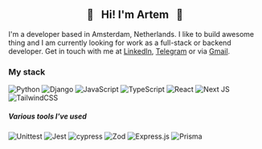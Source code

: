 <h2 align="center">🌾&nbsp;&nbsp;&nbsp;Hi! I'm Artem&nbsp;&nbsp;&nbsp;🌾</h2>

I'm a developer based in Amsterdam, Netherlands. I like to build awesome thing and I am currently looking for work as a full-stack or backend developer. Get in touch with me at <a href="https://www.linkedin.com/in/artemrasskazimov/">LinkedIn</a>, <a href="https://t.me/sozhran">Telegram</a> or via <a href="mailto:artem.rasskazimov@gmail.com">Gmail</a>.

<h3>My stack</h3>

![Python](https://img.shields.io/badge/Python-306998.svg?style=for-the-badge&logo=python&logoColor=FFE873)
![Django](https://img.shields.io/badge/Django-0D3C27.svg?style=for-the-badge&logo=django&logoColor=FFFFFF)
![JavaScript](https://img.shields.io/badge/JavaScript-F0DB4F.svg?style=for-the-badge&logo=javascript&logoColor=black) ![TypeScript](https://img.shields.io/badge/typescript-3b0764.svg?style=for-the-badge&logo=typescript&logoColor=white) ![React](https://img.shields.io/badge/React-%2320232a.svg?style=for-the-badge&logo=react&logoColor=%2361DAFB) ![Next JS](https://img.shields.io/badge/Next.js-1E40AF?style=for-the-badge&logo=next.js&logoColor=white) ![TailwindCSS](https://img.shields.io/badge/tailwindcss-0e7490.svg?style=for-the-badge&logo=tailwind-css&logoColor=white)

<h5>Various tools I've used</h5>

![Unittest](https://img.shields.io/badge/Unittest-4d0099?style=for-the-badge&logo=python&logoColor=gold) ![Jest](https://img.shields.io/badge/-jest-%23C21325?style=for-the-badge&logo=jest&logoColor=white) ![cypress](https://img.shields.io/badge/-cypress-%23E5E5E5?style=for-the-badge&logo=cypress&logoColor=058a5e) ![Zod](https://img.shields.io/badge/-zod-%2324524f?style=for-the-badge&logo=zod&logoColor=058a5e) ![Express.js](https://img.shields.io/badge/Express-%23404d59.svg?style=for-the-badge&logo=express&logoColor=%2361DAFB) ![Prisma](https://img.shields.io/badge/Prisma-991b1b?style=for-the-badge&logo=Prisma&logoColor=white)
